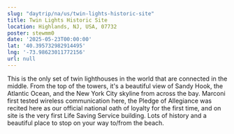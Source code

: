 ```yaml
---
slug: "daytrip/na/us/twin-lights-historic-site"
title: Twin Lights Historic Site
location: Highlands, NJ, USA, 07732
poster: stewmm0
date: '2025-05-23T00:00:00'
lat: '40.395732982914495'
lng: '-73.98623011772156'
url: null
---
```


This is the only set of twin lighthouses in the world that are connected in the middle. From the top of the towers, it's a beautiful view of Sandy Hook, the Atlantic Ocean, and the New York City skyline from across the bay. Marconi first tested wireless communication here, the Pledge of Allegiance was recited here as our official national oath of loyalty for the first time, and on site is the very first Life Saving Service building. Lots of history and a beautiful place to stop on your way to/from the beach.
